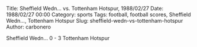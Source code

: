 Title: Sheffield Wedn… vs. Tottenham Hotspur, 1988/02/27
Date: 1988/02/27 00:00
Category: sports
Tags: football, football scores, Sheffield Wedn…, Tottenham Hotspur
Slug: sheffield-wedn-vs-tottenham-hotspur
Author: carbonero


Sheffield Wedn… 0 - 3 Tottenham Hotspur
